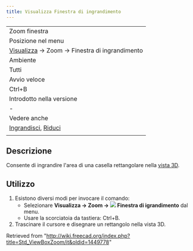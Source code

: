 ```yaml
---
title: Visualizza Finestra di ingrandimento
---
```


|                                                                                                           |
| --------------------------------------------------------------------------------------------------------- |
| Zoom finestra                                                                                             |
| Posizione nel menu                                                                                        |
| [Visualizza](/Std_View_Menu/it "Std View Menu/it") → Zoom → Finestra di ingrandimento                     |
| Ambiente                                                                                                  |
| Tutti                                                                                                     |
| Avvio veloce                                                                                              |
| Ctrl+B                                                                                                    |
| Introdotto nella versione                                                                                 |
| -                                                                                                         |
| Vedere anche                                                                                              |
| [Ingrandisci](/Std_ViewZoomIn/it "Std ViewZoomIn/it"), [Riduci](/Std_ViewZoomOut/it "Std ViewZoomOut/it") |
|                                                                                                           |

## Descrizione

Consente di ingrandire l'area di una casella rettangolare nella [vista 3D](/3D_view/it "3D view/it").

## Utilizzo

1. Esistono diversi modi per invocare il comando:
   - Selezionare **Visualizza → Zoom → ![](/images/Std_ViewBoxZoom.svg) Finestra di igrandimento** dal menu.
   - Usare la scorciatoia da tastiera: Ctrl+B.
2. Trascinare il cursore e disegnare un rettangolo nella vista 3D.

Retrieved from "<http://wiki.freecad.org/index.php?title=Std_ViewBoxZoom/it&oldid=1449778>"

